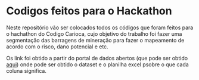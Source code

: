 # Codigos feitos para o Hackathon

Neste repositório vão ser colocados todos os códigos que foram feitos para o hachathon do Codigo Carioca, cujo objetivo do trabalho foi fazer uma segmentação
das barragens de mineração para fazer o mapeamento de acordo com o risco, dano potencial e etc.

Os link foi obtido a partir do portal de dados abertos (que pode ser obtido [aqui](https://dados.gov.br/dados/conjuntos-dados/barragens-de-mineracao)) onde pode ser obtido
o dataset e o planilha excel psobre o que cada coluna significa.
